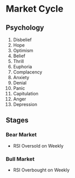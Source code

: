 # Market Cycle

## Psychology

1. Disbelief
2. Hope
3. Optimism
4. Belief
5. Thrill
6. Euphoria
7. Complacency
8. Anxiety
9. Denial
10. Panic
11. Capitulation
12. Anger
13. Depression

## Stages

### Bear Market

- RSI Oversold on Weekly

<!--
- Systemic Financial Crises
-->

### Bull Market

- RSI Overbought on Weekly
